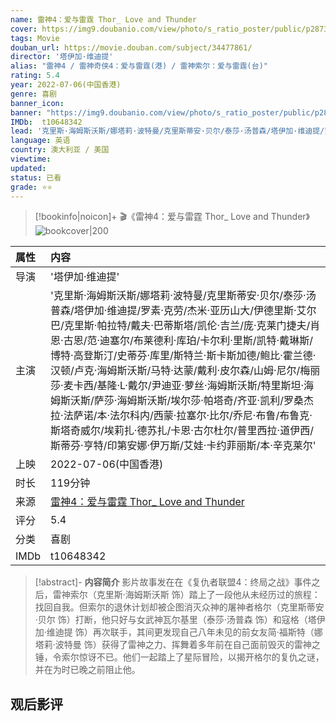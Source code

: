 ```yaml
---
name: 雷神4：爱与雷霆 Thor_ Love and Thunder
cover: https://img9.doubanio.com/view/photo/s_ratio_poster/public/p2873504366.jpg
tags: Movie
douban_url: https://movie.douban.com/subject/34477861/
director: '塔伊加·维迪提'
alias: "雷神4 / 雷神奇侠4：爱与雷霆(港) / 雷神索尔：爱与雷霆(台)"
rating: 5.4
year: 2022-07-06(中国香港)
genre: 喜剧
banner_icon: 
banner: "https://img9.doubanio.com/view/photo/s_ratio_poster/public/p2873504366.jpg"
IMDb:  t10648342
lead: '克里斯·海姆斯沃斯/娜塔莉·波特曼/克里斯蒂安·贝尔/泰莎·汤普森/塔伊加·维迪提/罗素·克劳/杰米·亚历山大/伊德里斯·艾尔巴/克里斯·帕拉特/戴夫·巴蒂斯塔/凯伦·吉兰/庞·克莱门捷夫/肖恩·古恩/范·迪塞尔/布莱德利·库珀/卡尔利·里斯/凯特·戴琳斯/博特·高登斯汀/史蒂芬·库里/斯特兰·斯卡斯加德/鲍比·霍兰德·汉顿/卢克·海姆斯沃斯/马特·达蒙/戴利·皮尔森/山姆·尼尔/梅丽莎·麦卡西/基隆·L·戴尔/尹迪亚·萝丝·海姆斯沃斯/特里斯坦·海姆斯沃斯/萨莎·海姆斯沃斯/埃尔莎·帕塔奇/齐亚·凯利/罗桑杰拉·法萨诺/本·法尔科内/西蒙·拉塞尔·比尔/乔尼·布鲁/布鲁克·斯塔奇威尔/埃莉扎·德苏扎/卡恩·古尔杜尔/普里西拉·道伊西/斯蒂芬·亨特/印第安娜·伊万斯/艾娃·卡约菲丽斯/本·辛克莱尔' 
language: 英语 
country: 澳大利亚 / 美国 
viewtime:
updated: 
status: 已看
grade: ⭐️⭐️
---
```

> [!bookinfo|noicon]+ 🎬《雷神4：爱与雷霆 Thor_ Love and Thunder》
> ![bookcover|200](https://img9.doubanio.com/view/photo/s_ratio_poster/public/p2873504366.jpg)
>
| 属性 | 内容                                       |
|:---- |:------------------------------------------ |
| 导演 | '塔伊加·维迪提'                         |
| 主演 | '克里斯·海姆斯沃斯/娜塔莉·波特曼/克里斯蒂安·贝尔/泰莎·汤普森/塔伊加·维迪提/罗素·克劳/杰米·亚历山大/伊德里斯·艾尔巴/克里斯·帕拉特/戴夫·巴蒂斯塔/凯伦·吉兰/庞·克莱门捷夫/肖恩·古恩/范·迪塞尔/布莱德利·库珀/卡尔利·里斯/凯特·戴琳斯/博特·高登斯汀/史蒂芬·库里/斯特兰·斯卡斯加德/鲍比·霍兰德·汉顿/卢克·海姆斯沃斯/马特·达蒙/戴利·皮尔森/山姆·尼尔/梅丽莎·麦卡西/基隆·L·戴尔/尹迪亚·萝丝·海姆斯沃斯/特里斯坦·海姆斯沃斯/萨莎·海姆斯沃斯/埃尔莎·帕塔奇/齐亚·凯利/罗桑杰拉·法萨诺/本·法尔科内/西蒙·拉塞尔·比尔/乔尼·布鲁/布鲁克·斯塔奇威尔/埃莉扎·德苏扎/卡恩·古尔杜尔/普里西拉·道伊西/斯蒂芬·亨特/印第安娜·伊万斯/艾娃·卡约菲丽斯/本·辛克莱尔'                             |
| 上映 | 2022-07-06(中国香港)                             |
| 时长 | 119分钟                   |
| 来源 | [雷神4：爱与雷霆 Thor_ Love and Thunder](https://movie.douban.com/subject/34477861/) |
| 评分 | 5.4                           |
| 分类 | 喜剧                            |
| IMDb | t10648342                             | 

> [!abstract]- **内容简介**
>  影片故事发在在《复仇者联盟4：终局之战》事件之后，雷神索尔（克里斯·海姆斯沃斯 饰）踏上了一段他从未经历过的旅程：找回自我。但索尔的退休计划却被企图消灭众神的屠神者格尔（克里斯蒂安·贝尔 饰）打断，他只好与女武神瓦尔基里（泰莎·汤普森 饰）和寇格（塔伊加·维迪提 饰）再次联手，其间更发现自己八年未见的前女友简·福斯特（娜塔莉·波特曼 饰）获得了雷神之力、挥舞着多年前在自己面前毁灭的雷神之锤，令索尔惊讶不已。他们一起踏上了星际冒险，以揭开格尔的复仇之谜，并在为时已晚之前阻止他。
>  
## 观后影评
